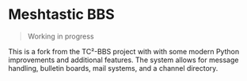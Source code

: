 # Meshtastic BBS

> Working in progress

This is a fork from the TC²-BBS project with with some modern Python improvements and additional features. The system allows for message handling, bulletin boards, mail systems, and a channel directory.
